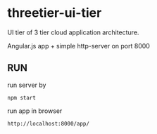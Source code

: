 # threetier-ui-tier
UI tier of 3 tier cloud application architecture. 

Angular.js app + simple http-server on port 8000

## RUN 

run server by

```npm start```

run app in browser

```http://localhost:8000/app/```